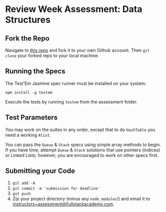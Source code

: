# Review Week Assessment: Data Structures

## Fork the Repo

Navigate to [this repo](https://github.com/FullstackAcademy/mini-assessment-data) and fork it to your own Github account. Then `git clone` your forked repo to your local machine.

## Running the Specs

The Test'Em Jasmine spec runner must be installed on your system:

```
npm install -g testem
```

Execute the tests by running `testem` from the assessment folder.

## Test Parameters

You may work on the suites in any order, except that to do `HashTable` you need a working `Alist`.

You can pass the `Queue` & `Stack` specs using simple array methods to begin. If you have time, attempt `Queue` & `Stack` solutions that use pointers (indices) or Linked Lists; however, you are encouraged to work on other specs first.

## Submitting your Code

1. `git add -A`
2. `git commit -m 'submission for deadline'`
3. `git push`
2. Zip your project directory (minus any `node_modules`!) and email it to instructors+assessment@fullstackacademy.com.
